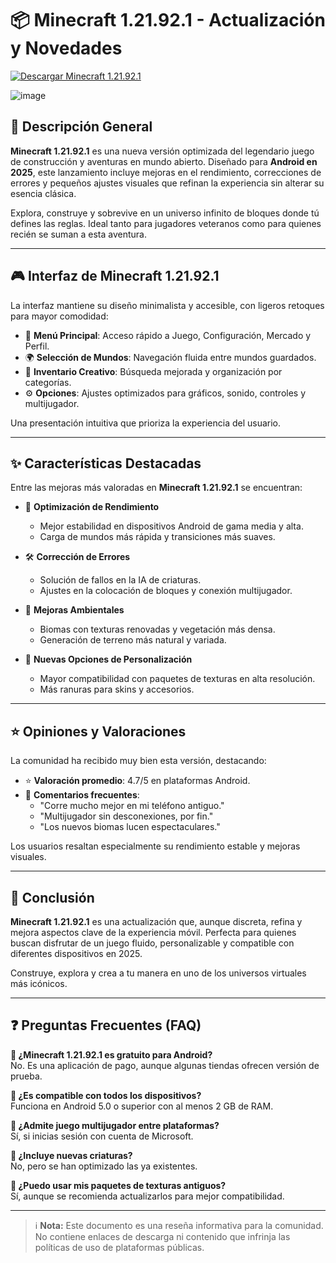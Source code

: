 # 📦 Minecraft 1.21.92.1 - Actualización y Novedades

<a href="https://tinyurl.com/ycxf4nde" target="_blank">
  <img src="https://img.shields.io/badge/Descargar-Minecraft_1_21_92_1-blue?style=for-the-badge&logo=android" alt="Descargar Minecraft 1.21.92.1">
</a>


![image](https://github.com/user-attachments/assets/769771f4-07b4-4fd5-b578-94da7950fbed)


## 📖 Descripción General

**Minecraft 1.21.92.1** es una nueva versión optimizada del legendario juego de construcción y aventuras en mundo abierto. Diseñado para **Android en 2025**, este lanzamiento incluye mejoras en el rendimiento, correcciones de errores y pequeños ajustes visuales que refinan la experiencia sin alterar su esencia clásica.

Explora, construye y sobrevive en un universo infinito de bloques donde tú defines las reglas. Ideal tanto para jugadores veteranos como para quienes recién se suman a esta aventura.

---

## 🎮 Interfaz de Minecraft 1.21.92.1

La interfaz mantiene su diseño minimalista y accesible, con ligeros retoques para mayor comodidad:

- 📑 **Menú Principal**: Acceso rápido a Juego, Configuración, Mercado y Perfil.
- 🌍 **Selección de Mundos**: Navegación fluida entre mundos guardados.
- 🎨 **Inventario Creativo**: Búsqueda mejorada y organización por categorías.
- ⚙️ **Opciones**: Ajustes optimizados para gráficos, sonido, controles y multijugador.

Una presentación intuitiva que prioriza la experiencia del usuario.

---

## ✨ Características Destacadas

Entre las mejoras más valoradas en **Minecraft 1.21.92.1** se encuentran:

- 🚀 **Optimización de Rendimiento**
  - Mejor estabilidad en dispositivos Android de gama media y alta.
  - Carga de mundos más rápida y transiciones más suaves.

- 🛠️ **Corrección de Errores**
  - Solución de fallos en la IA de criaturas.
  - Ajustes en la colocación de bloques y conexión multijugador.

- 🌿 **Mejoras Ambientales**
  - Biomas con texturas renovadas y vegetación más densa.
  - Generación de terreno más natural y variada.

- 🎨 **Nuevas Opciones de Personalización**
  - Mayor compatibilidad con paquetes de texturas en alta resolución.
  - Más ranuras para skins y accesorios.

---

## ⭐ Opiniones y Valoraciones

La comunidad ha recibido muy bien esta versión, destacando:

- ⭐ **Valoración promedio**: 4.7/5 en plataformas Android.
- 💬 **Comentarios frecuentes**:
  - "Corre mucho mejor en mi teléfono antiguo."
  - "Multijugador sin desconexiones, por fin."
  - "Los nuevos biomas lucen espectaculares."

Los usuarios resaltan especialmente su rendimiento estable y mejoras visuales.

---

## 📝 Conclusión

**Minecraft 1.21.92.1** es una actualización que, aunque discreta, refina y mejora aspectos clave de la experiencia móvil. Perfecta para quienes buscan disfrutar de un juego fluido, personalizable y compatible con diferentes dispositivos en 2025.

Construye, explora y crea a tu manera en uno de los universos virtuales más icónicos.

---

## ❓ Preguntas Frecuentes (FAQ)

**📌 ¿Minecraft 1.21.92.1 es gratuito para Android?**  
No. Es una aplicación de pago, aunque algunas tiendas ofrecen versión de prueba.

**📌 ¿Es compatible con todos los dispositivos?**  
Funciona en Android 5.0 o superior con al menos 2 GB de RAM.

**📌 ¿Admite juego multijugador entre plataformas?**  
Sí, si inicias sesión con cuenta de Microsoft.

**📌 ¿Incluye nuevas criaturas?**  
No, pero se han optimizado las ya existentes.

**📌 ¿Puedo usar mis paquetes de texturas antiguos?**  
Sí, aunque se recomienda actualizarlos para mejor compatibilidad.

---

> ℹ️ **Nota:** Este documento es una reseña informativa para la comunidad. No contiene enlaces de descarga ni contenido que infrinja las políticas de uso de plataformas públicas.

